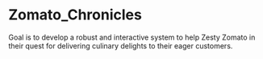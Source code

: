 # Zomato_Chronicles
Goal is to develop a robust and interactive system to help Zesty Zomato in their quest for delivering culinary delights to their eager customers.
